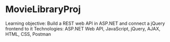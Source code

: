 # MovieLibraryProj
Learning objective: Build a REST web API in ASP.NET and connect a jQuery frontend to it Technologies: ASP.NET Web API, JavaScript, jQuery, AJAX, HTML, CSS, Postman
